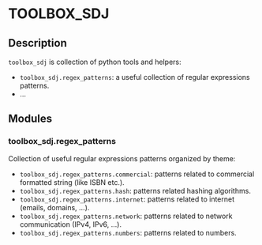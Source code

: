 # TOOLBOX_SDJ

## Description
`toolbox_sdj` is collection of python tools and helpers:

- `toolbox_sdj.regex_patterns`: a useful collection of regular expressions patterns.
- ...

## Modules

### toolbox_sdj.regex_patterns
Collection of useful regular expressions patterns organized by theme:

- `toolbox_sdj.regex_patterns.commercial`: patterns related to commercial formatted string (like ISBN etc.).
- `toolbox_sdj.regex_patterns.hash`: patterns related hashing algorithms.
- `toolbox_sdj.regex_patterns.internet`: patterns related to internet (emails, domains, ...).
- `toolbox_sdj.regex_patterns.network`: patterns related to network communication (IPv4, IPv6, ...).
- `toolbox_sdj.regex_patterns.numbers`: patterns related to numbers.